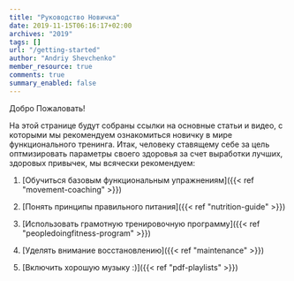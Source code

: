 ```yaml
---
title: "Руководство Новичка"
date: 2019-11-15T06:16:17+02:00
archives: "2019"
tags: []
url: "/getting-started"
author: "Andriy Shevchenko"
member_resource: true
comments: true
summary_enabled: false
---
```


Добро Пожаловать!

На этой странице будут собраны cсылки на основные статьи и видео,
с которыми мы рекомендуем ознакомиться новичку в мире функционального
тренинга. Итак, человеку ставящему себе за цель оптмизировать параметры
своего здоровья за счет выработки лучших, здоровых привычек, мы всячески
рекомендуем:

<!--1. Осознать все основные факторы здоровья-->

1. [Обучиться базовым функциональным упражнениям]({{< ref "movement-coaching" >}})

2. [Понять принципы правильного питания]({{< ref "nutrition-guide" >}})

3. [Использовать грамотную тренировочную программу]({{< ref "peopledoingfitness-program" >}})

4. [Уделять внимание восстановлению]({{< ref "maintenance" >}})

5. [Включить хорошую музыку :)]({{< ref "pdf-playlists" >}})

<!--Подобрать экипировку и оборудование-->

<!--Отслеживать прогресс-->

<!--Грамотно структурировать тренировочный день-->

